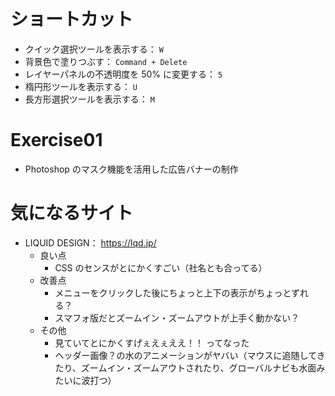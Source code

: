 # ショートカット
- クイック選択ツールを表示する： `W`
- 背景色で塗りつぶす： `Command + Delete`
- レイヤーパネルの不透明度を 50% に変更する： `5`
- 楕円形ツールを表示する： `U`
- 長方形選択ツールを表示する： `M`

# Exercise01
- Photoshop のマスク機能を活用した広告バナーの制作

# 気になるサイト
- LIQUID DESIGN： https://lqd.jp/
    - 良い点
        - CSS のセンスがとにかくすごい（社名とも合ってる）
    - 改善点
        - メニューをクリックした後にちょっと上下の表示がちょっとずれる？
        - スマフォ版だとズームイン・ズームアウトが上手く動かない？
    - その他
        - 見ていてとにかくすげぇえぇええ！！ ってなった
        - ヘッダー画像？の水のアニメーションがヤバい（マウスに追随してきたり、ズームイン・ズームアウトされたり、グローバルナビも水面みたいに波打つ）
